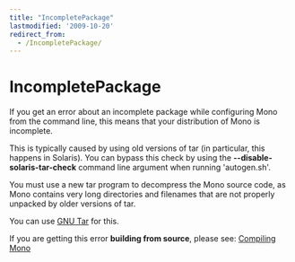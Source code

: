 ```yaml
---
title: "IncompletePackage"
lastmodified: '2009-10-20'
redirect_from:
  - /IncompletePackage/
---
```


IncompletePackage
=================

If you get an error about an incomplete package while configuring Mono from the command line, this means that your distribution of Mono is incomplete.

This is typically caused by using old versions of tar (in particular, this happens in Solaris). You can bypass this check by using the **--disable-solaris-tar-check** command line argument when running 'autogen.sh'.

You must use a new tar program to decompress the Mono source code, as Mono contains very long directories and filenames that are not properly unpacked by older versions of tar.

You can use [GNU Tar](http://www.gnu.org/software/tar/) for this.

If you are getting this error **building from source**, please see: [Compiling Mono](/Compiling_Mono)

